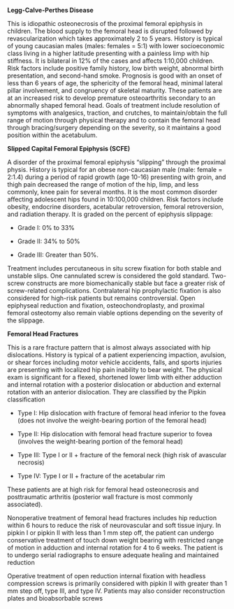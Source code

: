 **Legg-Calve-Perthes Disease**

This is idiopathic osteonecrosis of the proximal femoral epiphysis in children. The blood supply to the femoral head is disrupted followed by revascularization which takes approximately 2 to 5 years. History is typical of young caucasian males (males: females = 5:1) with lower socioeconomic class living in a higher latitude presenting with a painless limp with hip stiffness. It is bilateral in 12% of the cases and affects 1:10,000 children. Risk factors include positive family history, low birth weight, abnormal birth presentation, and second-hand smoke. Prognosis is good with an onset of less than 6 years of age, the sphericity of the femoral head, minimal lateral pillar involvement, and congruency of skeletal maturity. These patients are at an increased risk to develop premature osteoarthritis secondary to an abnormally shaped femoral head. Goals of treatment include resolution of symptoms with analgesics, traction, and crutches, to maintain/obtain the full range of motion through physical therapy and to contain the femoral head through bracing/surgery depending on the severity, so it maintains a good position within the acetabulum.

**Slipped Capital Femoral Epiphysis (SCFE)**

A disorder of the proximal femoral epiphysis “slipping” through the proximal physis. History is typical for an obese non-caucasian male (male: female = 2:1.4) during a period of rapid growth (age 10-16) presenting with groin, and thigh pain decreased the range of motion of the hip, limp, and less commonly, knee pain for several months. It is the most common disorder affecting adolescent hips found in 10:100,000 children. Risk factors include obesity, endocrine disorders, acetabular retroversion, femoral retroversion, and radiation therapy. It is graded on the percent of epiphysis slippage:

- Grade I: 0% to 33%

- Grade II: 34% to 50%

- Grade III: Greater than 50%.

Treatment includes percutaneous in situ screw fixation for both stable and unstable slips. One cannulated screw is considered the gold standard. Two-screw constructs are more biomechanically stable but face a greater risk of screw-related complications. Contralateral hip prophylactic fixation is also considered for high-risk patients but remains controversial. Open epiphyseal reduction and fixation, osteochondroplasty, and proximal femoral osteotomy also remain viable options depending on the severity of the slippage.

**Femoral Head Fractures**

This is a rare fracture pattern that is almost always associated with hip dislocations. History is typical of a patient experiencing impaction, avulsion, or shear forces including motor vehicle accidents, falls, and sports injuries are presenting with localized hip pain inability to bear weight. The physical exam is significant for a flexed, shortened lower limb with either adduction and internal rotation with a posterior dislocation or abduction and external rotation with an anterior dislocation. They are classified by the Pipkin classification

- Type I: Hip dislocation with fracture of femoral head inferior to the fovea (does not involve the weight-bearing portion of the femoral head)

- Type II: Hip dislocation with femoral head fracture superior to fovea (involves the weight-bearing portion of the femoral head)

- Type III: Type I or II + fracture of the femoral neck (high risk of avascular necrosis)

- Type IV: Type I or II + fracture of the acetabular rim

These patients are at high risk for femoral head osteonecrosis and posttraumatic arthritis (posterior wall fracture is most commonly associated).

Nonoperative treatment of femoral head fractures includes hip reduction within 6 hours to reduce the risk of neurovascular and soft tissue injury. In pipkin I or pipkin II with less than 1 mm step off, the patient can undergo conservative treatment of touch down weight bearing with restricted range of motion in adduction and internal rotation for 4 to 6 weeks. The patient is to undergo serial radiographs to ensure adequate healing and maintained reduction

Operative treatment of open reduction internal fixation with headless compression screws is primarily considered with pipkin II with greater than 1 mm step off, type III, and type IV. Patients may also consider reconstruction plates and bioabsorbable screws